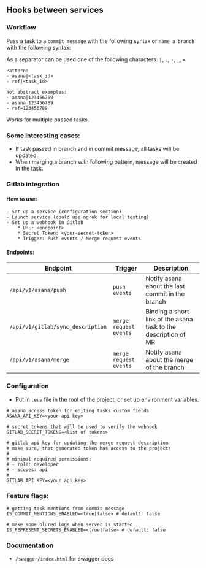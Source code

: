 ## Hooks between services

### Workflow

Pass a task to a `commit message` with the following syntax or `name a branch` with the following syntax:

As a separator can be used one of the following characters: `|`, `:`, `-`, `_`, `=`.

```text
Pattern:
- asana|<task_id>
- ref|<task_id>

Not abstract examples:
- asana|123456789
- asana_123456789
- ref=123456789
```

Works for multiple passed tasks.

### Some interesting cases:

- If task passed in branch and in commit message, all tasks will be updated.
- When merging a branch with following pattern, message will be created in the task.

### Gitlab integration

#### How to use:

```text
- Set up a service (configuration section)
- Launch service (could use ngrok for local testing)
- Set up a webhook in Gitlab
    * URL: <endpoint>
    * Secret Token: <your-secret-token>
    * Trigger: Push events / Merge request events
```

#### Endpoints:

| Endpoint                          | Trigger                | Description                                                     |
|-----------------------------------|------------------------|-----------------------------------------------------------------|
| `/api/v1/asana/push`              | `push events`          | Notify asana about the last commit in the branch                |
| `/api/v1/gitlab/sync_description` | `merge request events` | Binding a short link of the asana task to the description of MR |
| `/api/v1/asana/merge`             | `merge request events` | Notify asana about the merge of the branch                      |

### Configuration

- Put in `.env` file in the root of the project, or set up environment variables.

```dotenv
# asana access token for editing tasks custom fields
ASANA_API_KEY=<your api key>

# secret tokens that will be used to verify the webhook
GITLAB_SECRET_TOKENS=<list of tokens> 

# gitlab api key for updating the merge request description
# make sure, that generated token has access to the project!
#
# minimal required permissions:
# - role: developer
# - scopes: api
# 
GITLAB_API_KEY=<your api key>
```

### Feature flags:

```dotenv
# getting task mentions from commit message
IS_COMMIT_MENTIONS_ENABLED=<true|false> # default: false

# make some blured logs when server is started
IS_REPRESENT_SECRETS_ENABLED=<true|false> # default: false
```

### Documentation

- `/swagger/index.html` for swagger docs
